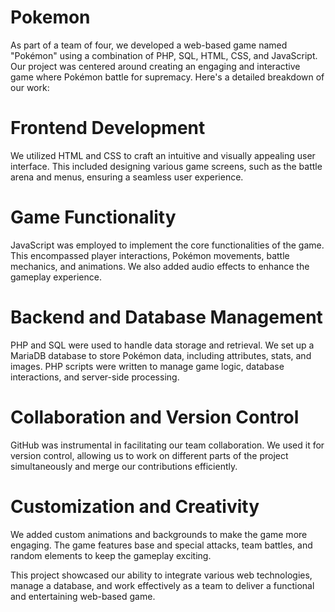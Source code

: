 # Pokemon

As part of a team of four, we developed a web-based game named "Pokémon" using a combination of PHP, SQL, HTML, CSS, and JavaScript. Our project was centered around creating an engaging and interactive game where Pokémon battle for supremacy. Here's a detailed breakdown of our work:

# Frontend Development
We utilized HTML and CSS to craft an intuitive and visually appealing user interface. This included designing various game screens, such as the battle arena and menus, ensuring a seamless user experience.

# Game Functionality
JavaScript was employed to implement the core functionalities of the game. This encompassed player interactions, Pokémon movements, battle mechanics, and animations. We also added audio effects to enhance the gameplay experience.

# Backend and Database Management
PHP and SQL were used to handle data storage and retrieval. We set up a MariaDB database to store Pokémon data, including attributes, stats, and images. PHP scripts were written to manage game logic, database interactions, and server-side processing.

# Collaboration and Version Control 
GitHub was instrumental in facilitating our team collaboration. We used it for version control, allowing us to work on different parts of the project simultaneously and merge our contributions efficiently.

# Customization and Creativity
We added custom animations and backgrounds to make the game more engaging. The game features base and special attacks, team battles, and random elements to keep the gameplay exciting.

This project showcased our ability to integrate various web technologies, manage a database, and work effectively as a team to deliver a functional and entertaining web-based game.





